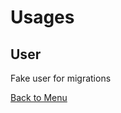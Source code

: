Usages
======

User
----------

Fake user for migrations

[Back to Menu](guide-README.html/#features)
